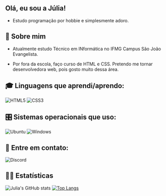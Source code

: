 
## Olá, eu sou a Júlia!

- Estudo programação por hobbie e simplesmente adoro.




## 🚀 Sobre mim

- Atualmente estudo Técnico em INformática no IFMG Campus São João Evangelista.

- Por fora da escola, faço curso de HTML e CSS. Pretendo me tornar desenvolvedora web, pois gosto muito dessa área. 


## 🎓 Linguagens que aprendi/aprendo:
![HTML5](https://img.shields.io/badge/HTML5-E34F26?style=for-the-badge&logo=html5&logoColor=white)
![CSS3](https://img.shields.io/badge/CSS3-1572B6?style=for-the-badge&logo=css3&logoColor=white)
## 🎛️ Sistemas operacionais que uso:
![Ubuntu](https://img.shields.io/badge/Ubuntu-E95420?style=for-the-badge&logo=ubuntu&logoColor=white)
![Windows](https://img.shields.io/badge/Windows-0078D6?style=for-the-badge&logo=windows&logoColor=white)

## 💬 Entre em contato:
![Discord](https://img.shields.io/badge/Biscoito%233451-%237289DA.svg?style=for-the-badge&logo=discord&logoColor=white)

## 👩‍💻 Estatísticas

![Julia's GitHub stats](https://github-readme-stats.vercel.app/api?username=juliadiasn&show_icons=true&theme=radical)
[![Top Langs](https://github-readme-stats.vercel.app/api/top-langs/?username=juliadiasn&layout=compact)](https://github.com/juliadiasn/github-readme-stats)
